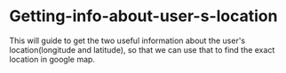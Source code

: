 # Getting-info-about-user-s-location
This will guide to get the two useful information about the user's location(longitude and latitude), so that we can use that to find the exact location in google map.

